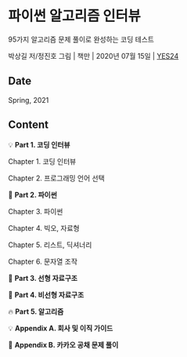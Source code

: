 # 파이썬 알고리즘 인터뷰

95가지 알고리즘 문제 풀이로 완성하는 코딩 테스트

박상길 저/정진호 그림 | 책만 | 2020년 07월 15일 | [YES24](http://www.yes24.com/Product/Goods/91084402)

## Date

Spring, 2021

## Content

:bulb: **Part 1. 코딩 인터뷰**

Chapter 1. 코딩 인터뷰

Chapter 2. 프로그래밍 언어 선택

:palm_tree: **Part 2. 파이썬**

Chapter 3. 파이썬

Chapter 4. 빅오, 자료형

Chapter 5. 리스트, 딕셔너리

Chapter 6. 문자열 조작

:notebook: **Part 3. 선형 자료구조**

:notebook: **Part 4. 비선형 자료구조**

:fire: **Part 5. 알고리즘**

:bulb: **Appendix A. 회사 및 이직 가이드**

:pencil: **Appendix B. 카카오 공채 문제 풀이**
